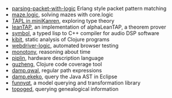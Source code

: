 * [parsing-packet-with-logic](http://github.com/tgk/parsing-packet-with-logic) Erlang style packet pattern matching
* [maze.logic](http://github.com/bloat/maze.logic), solving mazes with core.logic 
* [TAPL in miniKanren](http://github.com/namin/TAPL-in-miniKanren-cKanren-core.logic), exploring type theory
* [leanTAP](http://github.com/namin/leanTAP), an implementation of alphaLeanTAP, a theorem prover
* [symbol](http://github.com/timowest/symbol), a typed lisp to C++ compiler for audio DSP software
* [kibit](http://github.com/jonase/kibit), static analysis of Clojure programs
* [webdriver-logic](http://github.com/semperos/webdriver-logic), automated browser testing
* [monotony](http://github.com/aredington/monotony), reasoning about time
* [piplin](http://github.com/dgrnbrg/piplin), hardware description language
* [guzheng](http://github.com/dgrnbrg/guzheng), Clojure code coverage tool
* [damp.qwal](http://github.com/ReinoutStevens/damp.qwal), regular path expressions
* [damp.ekeko](http://github.com/cderoove/damp.ekeko), query the Java AST in Eclipse
* [funnyqt](https://github.com/jgralab/funnyqt), a model querying and transformation library
* [topoged](https://github.com/m0smith/topoged), querying genealogical information
